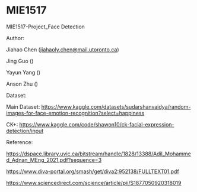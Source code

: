 # MIE1517
MIE1517-Project_Face Detection

Author: 

Jiahao Chen (jiahaoly.chen@mail.utoronto.ca)

Jing Guo ()

Yayun Yang ()

Anson Zhu ()

Dataset:

Main Dataset: https://www.kaggle.com/datasets/sudarshanvaidya/random-images-for-face-emotion-recognition?select=happiness

CK+: https://www.kaggle.com/code/shawon10/ck-facial-expression-detection/input

Reference:

https://dspace.library.uvic.ca/bitstream/handle/1828/13388/Adil_Mohammed_Adnan_MEng_2021.pdf?sequence=3

https://www.diva-portal.org/smash/get/diva2:952138/FULLTEXT01.pdf

https://www.sciencedirect.com/science/article/pii/S1877050920318019
